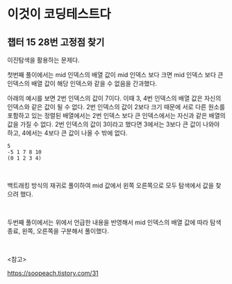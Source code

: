 # 이것이 코딩테스트다

## 챕터 15 28번 고정점 찾기

이진탐색을 활용하는 문제다.

첫번째 풀이에서는 mid 인덱스의 배열 값이 mid 인덱스 보다 크면 mid 인덱스 보다 큰 인덱스의 배열 값이 해당 인덱스와 같을 수 없음을 간과했다. 

아래의 예시를 보면 2번 인덱스의 값이 7이다. 이때 3, 4번 인덱스의 배열 값은 자신의 인덱스와 같은 값이 될 수 없다. 2번 인덱스의 값이 2보다 크기 때문에 서로 다른 원소를 포함하고 있는 정렬된 배열에서는 2번 인덱스 보다 큰 인덱스에서는 자신과 같은 배열의 값을 가질 수 없다. 2번 인덱스의 값이 3이라고 했다면 3에서는 3보다 큰 값이 나와야 하고, 4에서는 4보다 큰 값이 나올 수 밖에 없다.

```
5
-5 1 7 8 10
(0 1 2 3 4)
```

<br>

백트래킹 방식의 재귀로 풀이하여 mid 값에서 왼쪽 오른쪽으로 모두 탐색에서 값을 찾으려 했다.

<br>

두번째 풀이에서는 위에서 언급한 내용을 반영해서 mid 인덱스의 배열 값에 따라 탐색 종료, 왼쪽, 오른쪽을 구분해서 풀이했다.

<br>

<참고>

https://soopeach.tistory.com/31

